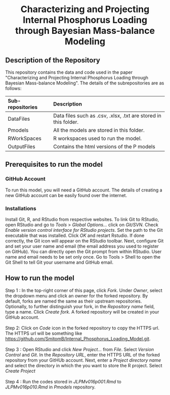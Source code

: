 <h1 align="center">Characterizing and Projecting Internal Phosphorus Loading through Bayesian Mass-balance Modeling</h1> 

<h2 align="left">Description of the Repository</h2>
This repository contains the data and code used in the paper "Characterizing and Projecting Internal Phosphorus Loading through Bayesian Mass-balance Modeling". The details of the subrepositories are as follows:

| Sub-repositories | Description|
|:--------------------|:------------------------|
|DataFiles| Data files such as .csv, .xlsx, .txt are stored in this folder.|
|Pmodels| All the models are stored in this folder. |
|RWorkSpaces| R workspaces used to run the model.|
|OutputFiles| Contains the html versions of the P models|

<h2 align="left">Prerequisites to run the model</h2>

<h3 align="left">GitHub Account</h3>

To run this model, you will need a GitHub account. The details of creating a new GitHub account can be easily found over the internet.

<h3 align="left">Installations</h3>

Install Git, R, and RStudio from respective websites. To link Git to RStudio, open RStudio and go to _Tools_ > _Global Options…_ click on _Git/SVN_. Check _Enable version control interface for RStudio projects_. Set the path to the Git executable that was installed. Click _OK_ and restart Rstudio. If done correctly, the Git icon will appear on the RStudio toolbar. Next, configure Git and set your user name and email (the email address you used to register on GitHub). You can directly open the Git prompt from within RStudio. User name and email needs to be set only once. Go to Tools > Shell to open the Git Shell to tell Git your username and GitHub email.

<h2 align="left">How to run the model</h2>

Step 1 : In the top-right corner of this page, click _Fork_. Under _Owner_, select the dropdown menu and click an owner for the forked repository. By default, forks are named the same as their upstream repositories. Optionally, to further distinguish your fork, in the _Repository name_ field, type a name. Click _Create fork_. A forked repository will be created in your GitHub account.</br> </br>
Step 2: Click on _Code_ icon in the forked repository to copy the HTTPS url. The HTTPS url will be something like https://github.com/SmitomB/Internal_Phosphorus_Loading_Model.git. </br></br>
Step 3 : Open RStudio and click _New Project..._ from _File_. Select _Version Control_ and _Git_. In the _Repository URL_, enter the HTTPS URL of the forked repository from your GitHUb account. Next, enter a _Project directory name_ and select the directory in which the you want to store the R project. Select _Create Project_</br></br>
Step 4 : Run the codes stored in _JLPMv016p001.Rmd_ to _JLPMv016p010.Rmd_ in _Pmodels_ repository.   



